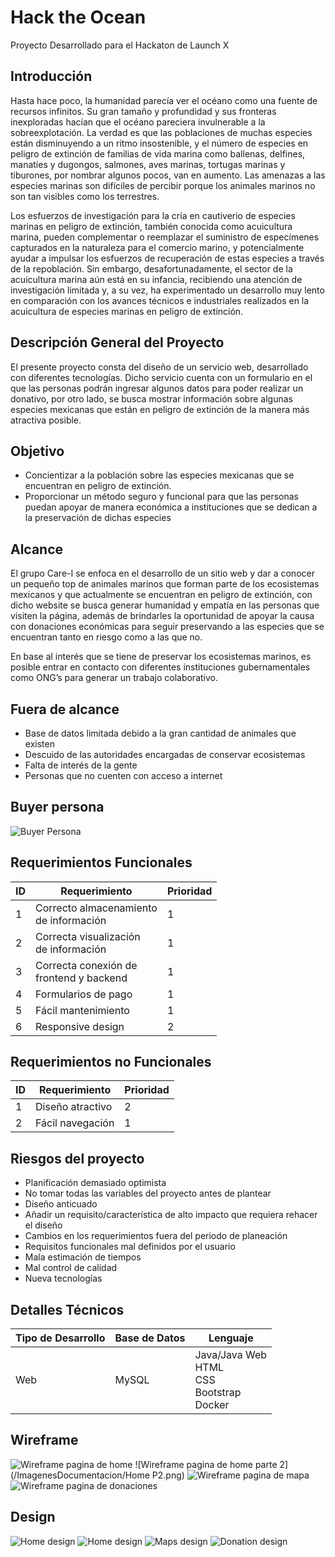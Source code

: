 # Hack the Ocean
Proyecto Desarrollado para el Hackaton de Launch X

## Introducción

Hasta hace poco, la humanidad parecía ver el océano como una fuente de recursos infinitos. Su gran tamaño y profundidad y sus fronteras inexploradas hacían que el océano pareciera invulnerable a la sobreexplotación. La verdad es que las poblaciones de muchas especies están disminuyendo a un ritmo insostenible, y el número de especies en peligro de extinción de familias de vida marina como ballenas, delfines, manatíes y dugongos, salmones, aves marinas, tortugas marinas y tiburones, por nombrar algunos pocos, van en aumento. Las amenazas a las especies marinas son difíciles de percibir porque los animales marinos no son tan visibles como los terrestres.

Los esfuerzos de investigación para la cría en cautiverio de especies marinas en peligro de extinción, también conocida como acuicultura marina, pueden complementar o reemplazar el suministro de especímenes capturados en la naturaleza para el comercio marino, y potencialmente ayudar a impulsar los esfuerzos de recuperación de estas especies a través de la repoblación. Sin embargo, desafortunadamente, el sector de la acuicultura marina aún está en su infancia, recibiendo una atención de investigación limitada y, a su vez, ha experimentado un desarrollo muy lento en comparación con los avances técnicos e industriales realizados en la acuicultura de especies marinas en peligro de extinción. 

## Descripción General del Proyecto

El presente proyecto consta del diseño de un servicio web, desarrollado con diferentes tecnologías. Dicho servicio cuenta con un formulario en el que las personas podrán ingresar algunos datos para poder realizar un donativo, por otro lado, se busca mostrar información sobre algunas especies mexicanas que están en peligro de extinción de la manera más atractiva posible. 

## Objetivo
<ul>
  <li>Concientizar a la población sobre las especies mexicanas que se encuentran en peligro de      extinción.</li>
  <li>Proporcionar un método seguro y funcional para que las personas puedan apoyar de manera económica a instituciones que se dedican a la preservación de dichas especies</li>
</ul>

## Alcance

El grupo Care-I se enfoca en el desarrollo de un sitio web y dar a conocer un pequeño top de animales marinos que forman parte de los ecosistemas mexicanos y que actualmente se encuentran en peligro de extinción, con dicho website se busca generar humanidad y empatía en las personas que visiten la página, además de brindarles la oportunidad de apoyar la causa con donaciones económicas para seguir preservando a las especies que se encuentran tanto en riesgo como a las que no. 

En base al interés que se tiene de preservar los ecosistemas marinos, es posible entrar en contacto con diferentes instituciones gubernamentales como ONG’s para generar un trabajo colaborativo.

## Fuera de alcance
<ul>
  <li>Base de datos limitada debido a la gran cantidad de animales que existen</li>
  <li>Descuido de las autoridades encargadas de conservar ecosistemas</li>
  <li>Falta de interés de la gente</li>
  <li>Personas que no cuenten con acceso a internet</li>
</ul>

## Buyer persona

![Buyer Persona](/ImagenesDocumentacion/BuyerPersona.png)

## Requerimientos Funcionales

| ID | Requerimiento  | Prioridad  |
|----|----------------|------------|
| 1  |  Correcto almacenamiento <br> de información |  1 |
| 2  |  Correcta visualización  <br> de información  |  1 |
| 3  |  Correcta conexión de  <br> frontend y backend |  1 |
| 4  |  Formularios de pago |  1 |
| 5  |  Fácil mantenimiento |  1 |
| 6  |  Responsive design |  2 |

## Requerimientos no Funcionales

| ID | Requerimiento | Prioridad  |
|----|---------------|-----------|
|  1 |  Diseño atractivo | 2 |
|  2 |  Fácil navegación | 1 |

## Riesgos del proyecto
<ul>
  <li>Planificación demasiado optimista</li>
  <li>No tomar todas las variables del proyecto antes de plantear</li>
  <li>Diseño anticuado</li>
  <li>Añadir un requisito/característica de alto impacto que requiera rehacer el diseño</li>
  <li>Cambios en los requerimientos fuera del periodo de planeación</li>
  <li>Requisitos funcionales mal definidos por el usuario</li>
  <li>Mala estimación de tiempos</li>
  <li>Mal control de calidad</li>
  <li>Nueva tecnologías</li>
</ul>

## Detalles Técnicos

|  Tipo de Desarrollo | Base de Datos  | Lenguaje  |
|---|---|---|
| Web  |  MySQL | Java/Java Web <br> HTML <br> CSS <br> Bootstrap <br> Docker |

## Wireframe
![Wireframe pagina de home](/ImagenesDocumentacion/Home.png)
![Wireframe pagina de home parte 2](/ImagenesDocumentacion/Home P2.png)
![Wireframe pagina de mapa](/ImagenesDocumentacion/Map.png)
![Wireframe pagina de donaciones](/ImagenesDocumentacion/Donate.png)

## Design

![Home design](/ImagenesDocumentacion/Home_UI.png)
![Home design](/ImagenesDocumentacion/Home2_UI.png)
![Maps design](/ImagenesDocumentacion/Maps.png)
![Donation design](/ImagenesDocumentacion/Donation.png)


